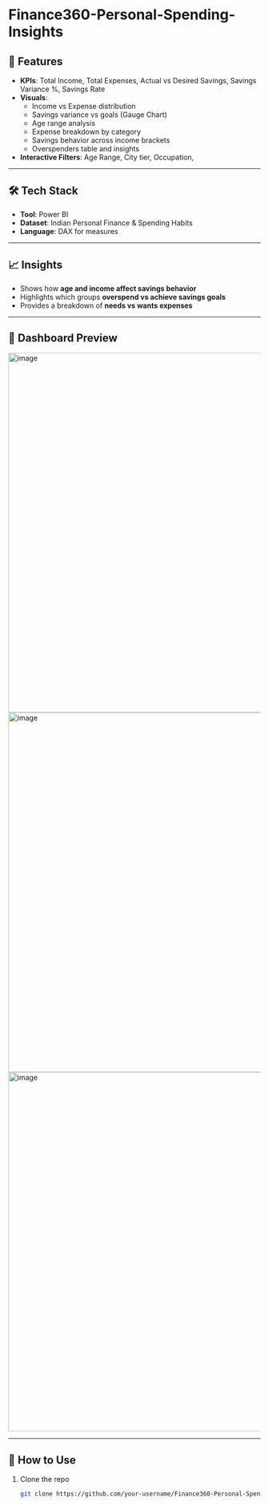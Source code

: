 # Finance360-Personal-Spending-Insights

## 🚀 Features
- **KPIs**: Total Income, Total Expenses, Actual vs Desired Savings, Savings Variance %, Savings Rate
- **Visuals**:
  - Income vs Expense distribution
  - Savings variance vs goals (Gauge Chart)
  - Age range analysis
  - Expense breakdown by category
  - Savings behavior across income brackets
  - Overspenders table and insights
- **Interactive Filters**: Age Range, City tier, Occupation, 

---

## 🛠️ Tech Stack
- **Tool**: Power BI  
- **Dataset**: Indian Personal Finance & Spending Habits
- **Language**: DAX for measures  

---

## 📈 Insights
- Shows how **age and income affect savings behavior**  
- Highlights which groups **overspend vs achieve savings goals**  
- Provides a breakdown of **needs vs wants expenses**  

---

## 📸 Dashboard Preview

<img width="1277" height="718" alt="image" src="https://github.com/user-attachments/assets/daa5bd64-6371-4582-8a9c-5036bded884d" />

<img width="1282" height="718" alt="image" src="https://github.com/user-attachments/assets/b604ad15-120e-4cc3-a5cc-4e406695d923" />

<img width="1302" height="717" alt="image" src="https://github.com/user-attachments/assets/eaab88ab-7951-4f0a-b104-54f19f9c30a4" />


---

## 📌 How to Use
1. Clone the repo  
   ```bash
   git clone https://github.com/your-username/Finance360-Personal-Spending-Insights.git
